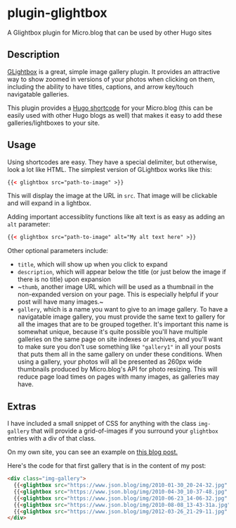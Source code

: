 # plugin-glightbox
A Glightbox plugin for Micro.blog that can be used by other Hugo sites

## Description
[GLightbox](https://biati-digital.github.io/glightbox/) is a great, simple image gallery plugin. It provides an attractive way to show zoomed in versions of your photos when clicking on them, including the ability to have titles, captions, and arrow key/touch navigatable galleries.

This plugin provides a [Hugo shortcode](https://gohugo.io/content-management/shortcodes/) for your Micro.blog (this can be easily used with other Hugo blogs as well) that makes it easy to add these galleries/lightboxes to your site.

## Usage

Using shortcodes are easy. They have a special delimiter, but otherwise, look a lot like HTML. The simplest version of GLightbox works like this:

```html
{{< glightbox src="path-to-image" >}}
```

This will display the image at the URL in `src`. That image will be clickable and will expand in a lightbox.

Adding important accessiblity functions like alt text is as easy as adding an `alt` parameter:

```html
{{< glightbox src="path-to-image" alt="My alt text here" >}}
```

Other optional parameters include:

- `title`, which will show up when you click to expand
- `description`, which will appear below the title (or just below the image if there is no title) upon expansion
- ~`thumb`, another image URL which will be used as a thumbnail in the non-expanded version on your page. This is especially helpful if your post will have many images.~
- `gallery`, which is a name you want to give to an image gallery. To have a navigatable image gallery, you must provide the same text to gallery for all the images that are to be grouped together. It's important this name is somewhat unique, because it's quite possible you'll have multiple galleries on the same page on site indexes or archives, and you'll want to make sure you don't use something like `"gallery1"` in all your posts that puts them all in the same gallery on under these conditions. When using a gallery, your photos will all be presented as 260px wide thumbnails produced by Micro.blog's API for photo resizing. This will reduce page load times on pages with many images, as galleries may have.

## Extras

I have included a small snippet of CSS for anything with the class `img-gallery` that will provide a grid-of-images if you surround your `glightbox` entries with a div of that class.

On my own site, you can see an example on [this blog post.](https://json.blog/2020/01/01/the-first-ten.html)

Here's the code for that first gallery that is in the content of my post:

```html
<div class="img-gallery">
  {{<glightbox src="https://www.json.blog/img/2010-01-30_20-24-32.jpg" thumb="https://www.json.blog/img/2010-01-30_20-24-32_thumb.jpg" gallery="2010" title="Elsa and I Being Playful " description="This is one of the first pictures I have of Elsa and I together. " >}}
  {{<glightbox src="https://www.json.blog/img/2010-04-30_10-37-48.jpg" thumb="https://www.json.blog/img/2010-04-30_10-37-48_thumb.jpg" gallery="2010" title="Elsa, Sinnjinn, and I at Trinity Brewhouse " >}}
  {{<glightbox src="https://www.json.blog/img/2010-06-23_14-06-32.jpg" thumb="https://www.json.blog/img/2010-06-23_14-06-32_thumb.jpg" gallery="2010" title="Signing Ceremony for Rhode Island Funding Formula " description="One of my first professional accomplishments was working on the modeling and language to support new legislation to change how school districts are funded by the state in Rhode Island. This is a picture I grabbed at the signing ceremony." >}}
  {{<glightbox src="https://www.json.blog/img/2010-08-08_13-43-31a.jpg" thumb="https://www.json.blog/img/2010-08-08_13-43-31a_thumb.jpg" gallery="2010" title="Elsa and I Visting Newport, RI " description="From a day trip we took that first summer together down to the mansions in Newport. Note the awesome Glassjaw shirt I've got on." >}}
  {{<glightbox src="https://www.json.blog/img/2012-03-26_21-29-11.jpg" thumb="https://www.json.blog/img/2012-03-26_21-29-11_thumb.jpg" gallery="2010" title="Elsa looking cool " >}}
</div>
```
